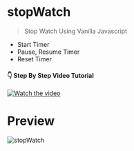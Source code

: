 # stopWatch

> Stop Watch Using Vanilla Javascript
  * Start Timer
  * Pause, Resume Timer
  * Reset Timer
  
  #### 👇 Step By Step Video Tutorial 
  [![Watch the video](https://img.youtube.com/vi/oMwaMYwHkS8/default.jpg)](https://youtu.be/oMwaMYwHkS8)
  
# Preview
![stopWatch](https://user-images.githubusercontent.com/62636620/209506698-98d5f0de-b188-4134-b385-55845b211493.gif)
